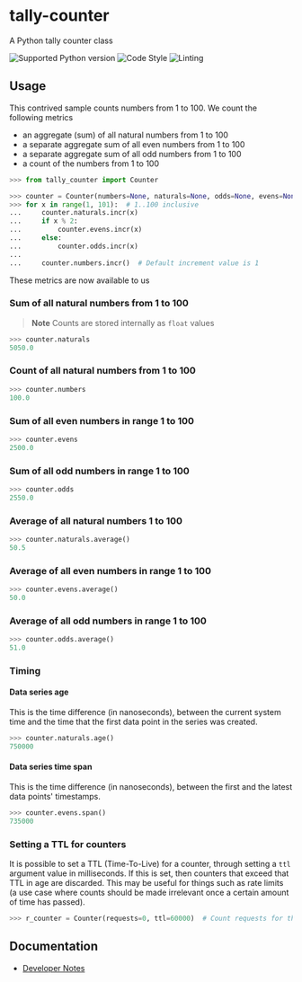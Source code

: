 # tally-counter
A Python tally counter class

![Supported Python version](https://img.shields.io/badge/python-3.8%20%7C%203.9%20%7C%203.10%20%7C%203.11-blue)
![Code Style](https://img.shields.io/badge/style-black-brightgreen)
![Linting](https://img.shields.io/badge/linting-flake8%20%7C%20isort%20%7C%20mypy-yellowgreen)

## Usage
This contrived sample counts numbers from 1 to 100. We count the following metrics
- an aggregate (sum) of all natural numbers from 1 to 100
- a separate aggregate sum of all even numbers from 1 to 100
- a separate aggregate sum of all odd numbers from 1 to 100
- a count of the numbers from 1 to 100

```python
>>> from tally_counter import Counter

>>> counter = Counter(numbers=None, naturals=None, odds=None, evens=None)
>>> for x in range(1, 101):  # 1..100 inclusive
...     counter.naturals.incr(x)
...     if x % 2:
...         counter.evens.incr(x)
...     else:
...         counter.odds.incr(x)
...
...     counter.numbers.incr()  # Default increment value is 1

```

These metrics are now available to us
### Sum of all natural numbers from 1 to 100

> **Note**
> Counts are stored internally as `float` values

```python
>>> counter.naturals
5050.0

```
### Count of all natural numbers from 1 to 100
```python
>>> counter.numbers
100.0

```

### Sum of all even numbers in range 1 to 100
```python
>>> counter.evens
2500.0

```
### Sum of all odd numbers in range 1 to 100
```python
>>> counter.odds
2550.0

```
### Average of all natural numbers 1 to 100
```python
>>> counter.naturals.average()
50.5

```
### Average of all even numbers in range 1 to 100
```python
>>> counter.evens.average()
50.0

```
### Average of all odd numbers in range 1 to 100
```python
>>> counter.odds.average()
51.0

```

### Timing
#### Data series age
This is the time difference (in nanoseconds), between the current system time and the time that the first data point in the series was created.

```python
>>> counter.naturals.age()
750000

```

#### Data series time span
This is the time difference (in nanoseconds), between the first and the latest data points' timestamps.

```python
>>> counter.evens.span()
735000

```

### Setting a TTL for counters
It is possible to set a TTL (Time-To-Live) for a counter, through setting a `ttl` argument value in milliseconds.
If this is set, then counters that exceed that TTL in age are discarded.
This may be useful for things such as rate limits (a use case where counts should be made irrelevant once a certain amount of time has passed).

```python
>>> r_counter = Counter(requests=0, ttl=60000)  # Count requests for the past minute

```

## Documentation
- [Developer Notes](./docs/DEV.md)
